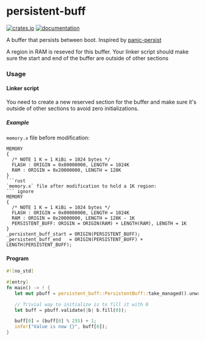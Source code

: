 # persistent-buff

[![crates.io](https://img.shields.io/crates/v/device-register)](https://crates.io/crates/device-register) [![documentation](https://docs.rs/device-register/badge.svg)](https://docs.rs/device-register)

A buffer that persists between boot.
Inspired by [panic-persist](https://github.com/jamesmunns/panic-persist)

A region in RAM is reseved for this buffer.
Your linker script should make sure the start and end of the buffer are outside of other sections

### Usage

#### Linker script
You need to create a new reserved section for the buffer and make sure it's
outside of other sections to avoid zero initializations.

##### Example
`memory.x` file before modification:

``` ignore
MEMORY
{
  /* NOTE 1 K = 1 KiBi = 1024 bytes */
  FLASH : ORIGIN = 0x00000000, LENGTH = 1024K
  RAM : ORIGIN = 0x20000000, LENGTH = 128K
}
```rust
`memory.x` file after modification to hold a 1K region:
``` ignore
MEMORY
{
  /* NOTE 1 K = 1 KiBi = 1024 bytes */
  FLASH : ORIGIN = 0x00000000, LENGTH = 1024K
  RAM : ORIGIN = 0x20000000, LENGTH = 128K - 1K
  PERSISTENT_BUFF: ORIGIN = ORIGIN(RAM) + LENGTH(RAM), LENGTH = 1K
}
_persistent_buff_start = ORIGIN(PERSISTENT_BUFF);
_persistent_buff_end   = ORIGIN(PERSISTENT_BUFF) + LENGTH(PERSISTENT_BUFF);
```

#### Program

```rust
#![no_std]

#[entry]
fn main() -> ! {
   let mut pbuff = persistent_buff::PersistentBuff::take_managed().unwrap();

   // Trivial way to initialize is to fill it with 0
   let buff = pbuff.validate(|b| b.fill(0));

   buff[0] = (buff[0] % 255) + 1;
   info!("Value is now {}", buff[0]);
}
```
